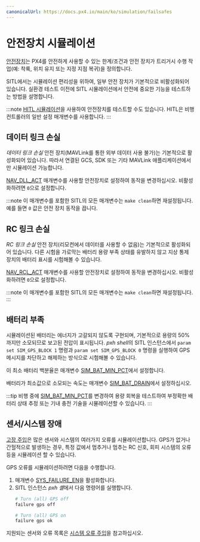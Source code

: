 ```yaml
---
canonicalUrl: https://docs.px4.io/main/ko/simulation/failsafes
---
```


# 안전장치 시뮬레이션

[안전장치](../config/safety.md)는 PX4를 안전하게 사용할 수 있는 한계/조건과 안전 장치가 트리거시 수행 작업(예: 착륙, 위치 유지 또는 지정 지점 복귀)을 정의합니다.

SITL에서는 시뮬레이션 편리성을 위하여, 일부 안전 장치가 기본적으로 비활성화되어 있습니다. 실환경 테스트 이전에 SITL 시뮬레이션에서 안전에 중요한 기능을 테스트하는 방법을 설명합니다.

:::note
[HITL 시뮬레이션](../simulation/hitl.md)을 사용하여 안전장치를 테스트할 수도 있습니다. HITL은 비행 컨트롤러의 일반 설정 매개변수를 사용합니다.
:::


## 데이터 링크 손실

*데이터 링크 손실* 안전 장치(MAVLink를 통한 외부 데이터 사용 불가)는 기본적으로 활성화되어 있습니다. 따라서 연결된 GCS, SDK 또는 기타 MAVLink 애플리케이션에서만 시뮬레이션 가능합니다.

[NAV_DLL_ACT](../advanced_config/parameter_reference.md#NAV_DLL_ACT) 매개변수를 사용할 안전장치로 설정하여 동작을 변경하십시오. 비활성화하려면 `0`으로 설정합니다.

:::note
이 매개변수를 포함한 SITL의 모든 매개변수는 `make clean`하면 재설정됩니다. 예를 들면 `0` 값은 안전 장치 동작을 끕니다.

## RC 링크 손실

*RC 링크 손실* 안전 장치(리모컨에서 데이터를 사용할 수 없음)는 기본적으로 활성화되어 있습니다. 다른 시험을 가로막는 배터리 용량 부족 상태를 유발하지 않고 지상 통제 장치의 배터리 표시를 시험해볼 수 있습니다.

[NAV_RCL_ACT](../advanced_config/parameter_reference.md#NAV_RCL_ACT) 매개변수를 사용할 안전장치로 설정하여 동작을 변경하십시오. 비활성화하려면 `0`으로 설정합니다.

:::note
이 매개변수를 포함한 SITL의 모든 매개변수는 `make clean`하면 재설정됩니다.
:::

## 배터리 부족

시뮬레이션된 배터리는 에너지가 고갈되지 않도록 구현되며, 기본적으로 용량의 50%까지만 소모되므로 보고된 전압이 표시됩니다. *pxh shell*의 SITL 인스턴스에서 `param set SIM_GPS_BLOCK 1` 명령과 `param set SIM_GPS_BLOCK 0` 명령을 실행하여 GPS 메시지를 차단하고 해제하는 방식으로 시험해볼 수 있습니다.

이 최소 배터리 백분율은 매개변수 [SIM_BAT_MIN_PCT](../advanced_config/parameter_reference.md#SIM_BAT_MIN_PCT)에서 설정합니다.

배터리가 최소값으로 소모되는 속도는 매개변수 [SIM_BAT_DRAIN](../advanced_config/parameter_reference.md#SIM_BAT_DRAIN)에서 설정하십시오.

:::tip
비행 중에 [SIM_BAT_MIN_PCT](../advanced_config/parameter_reference.md#SIM_BAT_MIN_PCT)를 변경하여 용량 회복을 테스트하여 부정확한 배터리 상태 추정 또는 기내 충전 기술을 시뮬레이션할 수 있습니다.
:::

## 센서/시스템 장애

[고장 주입](../debug/failure_injection.md)은 많은 센서와 시스템의 여러가지 오류를 시뮬레이션합니다. GPS가 없거나 간헐적으로 발생하는 경우, 특정 값에서 멈추거나 멈추는 RC 신호, 회피 시스템의 오류 등을 시뮬레이션 할 수 있습니다.

GPS 오류를 시뮬레이션하려면 다음을 수행합니다.
1. 매개변수 [SYS_FAILURE_EN](../advanced_config/parameter_reference.md#SYS_FAILURE_EN)을 활성화합니다.
1. SITL 인스턴스 *pxh 셸*에서 다음 명령어를 실행합니다.
   ```bash
   # Turn (all) GPS off
   failure gps off

   # Turn (all) GPS on
   failure gps ok
   ```

지원되는 센서와 오류 목록은 [시스템 오류 주입](../debug/failure_injection.md)을 참고하십시오.